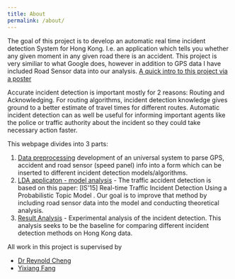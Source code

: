 ```yaml
---
title: About
permalink: /about/
---
```




The goal of this project is to develop an automatic real time incident detection System for Hong Kong. I.e. an application which tells you whether any given moment in any given road there is an accident. This project is very similiar to what Google does, however in addition to GPS data I have included Road Sensor data into our analysis. [A quick intro to this project via a poster]({{site.baseurl}}/assets/files/poster.pdf)

Accurate incident detection is important mostly for 2 reasons: Routing and Acknowledging. For routing algorithms, incident detection knowledge gives ground to a better estimate of travel times for different routes. Automatic incident detection can as well be useful for informing important agents like the police or traffic authority about the incident so they could take necessary action faster.

This webpage divides into 3 parts:

1. [Data preprocessing]({{site.baseurl}}/preprocessing) development of an universal system to parse GPS, accident and road sensor (speed panel) info into a form which can be inserted to different incident detection models/algorithms.
2. [LDA applicaton - model analysis]({{site.baseurl}}/lda) - The traffic accident detection is based on this paper:   [IS'15] Real-time Traffic Incident Detection Using a Probabilistic Topic Model . Our goal is to improve that method by including road sensor data into the model and conducting theoretical analysis.   
3. [Result Analysis]({{site.baseurl}}/lda) - Experimental analysis of the incident detection. This analysis seeks to be the baseline for comparing different incident detection methods on Hong Kong data.


All work in this project is supervised by

+ [Dr Reynold Cheng](https://scholar.google.com/citations?user=7R7MSb4AAAAJ)
+ [Yixiang Fang](https://scholar.google.com/citations?user=tArifqQAAAAJ&hl=en)


[jekyll-organization]: https://github.com/jekyll
